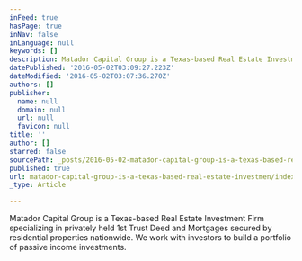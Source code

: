 ```yaml
---
inFeed: true
hasPage: true
inNav: false
inLanguage: null
keywords: []
description: Matador Capital Group is a Texas-based Real Estate Investment Firm specializing in privately held 1st Trust Deed and Mortgages secured by residential properties nationwide. We work with investors to build a portfolio of passive income investments.
datePublished: '2016-05-02T03:09:27.223Z'
dateModified: '2016-05-02T03:07:36.270Z'
authors: []
publisher:
  name: null
  domain: null
  url: null
  favicon: null
title: ''
author: []
starred: false
sourcePath: _posts/2016-05-02-matador-capital-group-is-a-texas-based-real-estate-investmen.md
published: true
url: matador-capital-group-is-a-texas-based-real-estate-investmen/index.html
_type: Article

---
```

Matador Capital Group is a Texas-based Real Estate Investment Firm specializing in privately held 1st Trust Deed and Mortgages secured by residential properties nationwide. We work with investors to build a portfolio of passive income investments.